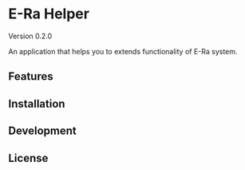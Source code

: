 # E-Ra Helper
Version 0.2.0

An application that helps you to extends functionality of E-Ra system.

## Features

## Installation

## Development

## License
